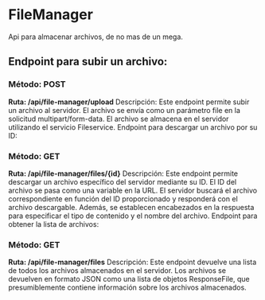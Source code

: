 # FileManager
Api para almacenar archivos, de no mas de un mega.

## Endpoint para subir un archivo:

### Método: POST
**Ruta: /api/file-manager/upload**
Descripción: Este endpoint permite subir un archivo al servidor.
El archivo se envía como un parámetro file en la solicitud multipart/form-data. 
El archivo se almacena en el servidor utilizando el servicio Fileservice.
Endpoint para descargar un archivo por su ID:

### Método: GET
**Ruta: /api/file-manager/files/{id}**
Descripción: Este endpoint permite descargar un archivo específico del servidor mediante su ID.
El ID del archivo se pasa como una variable en la URL. 
El servidor buscará el archivo correspondiente en función del ID proporcionado y responderá con el archivo descargable. Además,
se establecen encabezados en la respuesta para especificar el tipo de contenido y el nombre del archivo.
Endpoint para obtener la lista de archivos:

### Método: GET
**Ruta: /api/file-manager/files**
Descripción: Este endpoint devuelve una lista de todos los archivos almacenados en el servidor. 
Los archivos se devuelven en formato JSON como una lista de objetos ResponseFile, 
que presumiblemente contiene información sobre los archivos almacenados.
